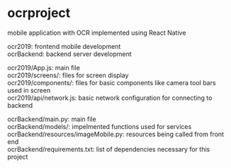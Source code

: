# ocrproject
mobile application with OCR implemented using React Native

ocr2019: frontend mobile development<br />
ocrBackend: backend server development<br />

ocr2019/App.js: main file<br />
ocr2019/screens/: files for screen display<br />
ocr2019/components/: files for basic components like camera tool bars used in screen<br />
ocr2019/api/network.js: basic network configuration for connecting to backend<br />

ocrBackend/main.py: main file<br />
ocrBackend/models/: impelmented functions used for services<br />
ocrBackend/resources/imageMobile.py: resources being called from front end<br />
ocrBackend/requirements.txt: list of dependencies necessary for this project<br />
